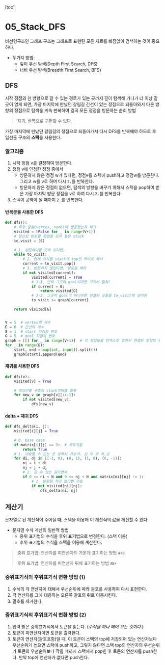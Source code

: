 [toc]

# 05_Stack_DFS

비선형구조인 그래프 구조는 그래프로 표현된 모든 자료를 빠짐없이 검색하는 것이 중요하다.

* 두가지 방법:
  * 깊이 우선 탐색(Depth First Search, DFS)
  * 너비 우선 탐색(Breadth First Search, BFS)



## DFS

시작 정점의 한 방향으로 갈 수 있는 경로가 있는 곳까지 깊이 탐색해 가다가 더 이상 갈 곳이 없게 되면, 가장 마지막에 만났던 갈림길 간선이 있는 정점으로 되돌아와서 다른 방향의 정점으로 탐색을 계속 반복하여 결국 모든 정점을 방문하는 순회 방법

> 재귀, 반복으로 구현할 수 있다.

가장 마지막에 만났던 갈림길의 정점으로 되돌아가서 다시 DFS를 반복해야 하므로 후입선출 구조의 **스택**을 사용한다.



### 알고리즘

1. 시작 정점 v를 결정하여 방문한다.
2. 정점 v에 인접한 정점 중에서
   * 방문하지 않은 정점 w가 있다면, 정점v를 스택에 push하고 정점w를 방문한다. 그리고 w를 v로 하여 다시 `2.`를 반복한다.
   * 방문하지 않은 정점이 없으면, 탐색의 방향을 바꾸기 위해서 스택을 pop하여 받은 가장 마지막 방문 정점을 v로 하여 다시 `2.`를 반복한다.
3. 스택이 공백이 될 때까지 `2.`를 반복한다.



#### 반복문을 사용한 DFS

```python
def dfs():
    # 특정 정점(vertex, node)에 방문했는지 체크
    visited = [False for _ in range(V+1)]
    # 앞으로 방문할 정점을 모아 놓은 stack
    to_visit = [S]
    
    # 1. 방문해야할 곳이 있다면,
    while to_visit:
        # 2. 현재 위치를 stack의 top인 아이로 해서
        current = to_visit.pop()
        # 3. 방문하지 않았다면, 방문을 해라
        if not visited[current]:
            visited[current] = True
            # 3-1. 만약 그곳이 goal이라면 거기서 멈춰!
            if current = G:
                return visited[G]
            # 3-2. 그곳이 goal이 아니라면 연결된 곳들을 to_visit에 넣어줘
            to_visit += graph[current]
    
    return visited[G]


V = 5  # vertex의 개수
E = 6  # 간선의 개수
S = 1  # start 지점의 번호
G = 5  # goal 지점의 번호
graph = [[] for _ in range(V+1)]  # 각 정점들을 인덱스로 받아서 연결된 정점의 번호를 갖고있는 2차원 배열
for _ in range(E):
    start, end = map(int, input().split())
    graph[start].append(end)

```



#### 재귀를 사용한 DFS

```python
def dfs(v):
    visited[v] = True
    
    # 후입선출 구조의 stack의미를 활용
    for new_v in graph[v][::-1]:
        if not visited[new_v]:
            dfs(new_v)
```

#### delta + 재귀 DFS

```python
def dfs_delta(i, j):
    visited[i][j] = True
    
    # 0. base case
    if matrix[i][j] == 3:  # 목표지점
        return True
    # 1. 이동할 수 있는 곳 찾아서 가보기. 상 우 하 좌 순
    for di, dj in [(-1, 0), (0, 1), (1, 0), (0, -1)]:
        ni = i + di
        nj = j + dj
        # 2. 갈 수 있는 길이면서
        if 0 <= ni < N and 0 <= nj < N and matrix[ni][nj] != 1:
            # 2. 방문한 적이 없다면 이동
            if not visited[ni][nj]:
                dfs_delta(ni, nj)
```



## 계산기

문자열로 된 계산식이 주어질 때, 스택을 이용해 이 계산식의 값을 계산할 수 있다.

* 문자열 수식 계산의 일반적 방법
  * 중위 표기법의 수식을 후위 표기법으로 변경한다. (스택 이용)
  * 후위 표기법의 수식을 스택을 이용해 계산한다.

> 중위 표기법: 연산자를 피연산자의 가운데 표기하는 방법 `A+B`
>
> 후위 표기법: 연산자를 피연산자 뒤에 표기하는 방법 `AB+`



### 중위표기식의 후위표기식 변환 방법 (1)

1. 수식의 각 연산자에 대해서 우선순위에 따라 괄호를 사용하여 다시 표현한다.
2. 각 연산자를 그에 대응하는 오른쪽 괄호의 뒤로 이동시킨다.
3. 괄호를 제거한다.



### 중위표기식의 후위표기식 변환 방법 (2)

1. 입력 받은 중위표기식에서 토큰을 읽는다. (*수식을 하나 떼어 오는 것이다.*)
2. 토큰이 피연산자이면 토큰을 출력한다.
3. 토큰이 연산자(괄호포함)일 때, 이 토큰이 스택의 top에 저장되어 있는 연산자보다 우선순위가 높으면 스택에 push하고, 그렇지 않다면 스택 top의 연산자의 우선순위가 토큰의 우선순위보다 작을 때까지 스택에서 pop한 후 토큰의 연산자를 push한다. 만약 top에 연산자가 없다면 push한다.
